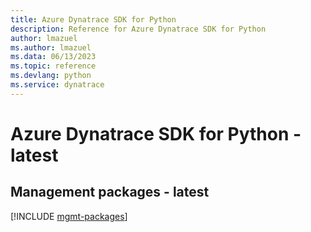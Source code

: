 ```yaml
---
title: Azure Dynatrace SDK for Python
description: Reference for Azure Dynatrace SDK for Python
author: lmazuel
ms.author: lmazuel
ms.data: 06/13/2023
ms.topic: reference
ms.devlang: python
ms.service: dynatrace
---
```

# Azure Dynatrace SDK for Python - latest

## Management packages - latest
[!INCLUDE [mgmt-packages](dynatrace-mgmt-index.md)]